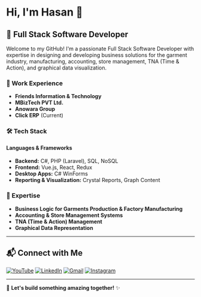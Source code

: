 # Hi, I'm Hasan 👋

## 🚀 Full Stack Software Developer

Welcome to my GitHub! I'm a passionate Full Stack Software Developer with expertise in designing and developing business solutions for the garment industry, manufacturing, accounting, store management, TNA (Time & Action), and graphical data visualization.

### 💼 Work Experience
- **Friends Information & Technology**
- **MBizTech PVT Ltd.**
- **Anowara Group**
- **Click ERP** (Current)

### 🛠️ Tech Stack

#### **Languages & Frameworks**
- **Backend:** C#, PHP (Laravel), SQL, NoSQL
- **Frontend:** Vue.js, React, Redux
- **Desktop Apps:** C# WinForms
- **Reporting & Visualization:** Crystal Reports, Graph Content

### 🌟 Expertise
- **Business Logic for Garments Production & Factory Manufacturing**
- **Accounting & Store Management Systems**
- **TNA (Time & Action) Management**
- **Graphical Data Representation**

---

## 📬 Connect with Me

[![YouTube](https://img.shields.io/badge/YouTube-FF0000?style=for-the-badge&logo=youtube&logoColor=white)](https://youtube.com/yourchannel)   [![LinkedIn](https://img.shields.io/badge/LinkedIn-0077B5?style=for-the-badge&logo=linkedin&logoColor=white)](https://linkedin.com/in/yourprofile)   [![Gmail](https://img.shields.io/badge/Gmail-D14836?style=for-the-badge&logo=gmail&logoColor=white)](mailto:your.email@gmail.com)   [![Instagram](https://img.shields.io/badge/Instagram-E4405F?style=for-the-badge&logo=instagram&logoColor=white)](https://instagram.com/yourprofile)  

---

🔹 **Let's build something amazing together!** ✨

